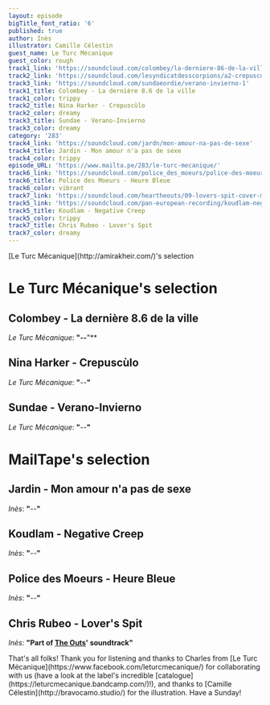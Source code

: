 ```yaml
---
layout: episode
bigTitle_font_ratio: '6'
published: true
author: Inès
illustrator: Camille Célestin
guest_name: Le Turc Mécanique
guest_color: rough
track1_link: 'https://soundcloud.com/colombey/la-derniere-86-de-la-ville'
track2_link: 'https://soundcloud.com/lesyndicatdesscorpions/a2-crepusculo'
track3_link: 'https://soundcloud.com/sundaeordie/verano-invierno-1'
track1_title: Colombey - La dernière 8.6 de la ville
track1_color: trippy
track2_title: Nina Harker - Crepuscùlo
track2_color: dreamy
track3_title: Sundae - Verano-Invierno
track3_color: dreamy
category: '283'
track4_link: 'https://soundcloud.com/jardn/mon-amour-na-pas-de-sexe'
track4_title: Jardin - Mon amour n'a pas de sexe
track4_color: trippy
episode_URL: 'https://www.mailta.pe/283/le-turc-mecanique/'
track6_link: 'https://soundcloud.com/police_des_moeurs/police-des-moeurs-heure-bleue-1'
track6_title: Police des Moeurs - Heure Bleue
track6_color: vibrant
track7_link: 'https://soundcloud.com/heartheouts/09-lovers-spit-cover-march-5'
track5_link: 'https://soundcloud.com/pan-european-recording/koudlam-negative-creep-1'
track5_title: Koudlam - Negative Creep
track5_color: trippy
track7_title: Chris Rubeo - Lover's Spit
track7_color: dreamy
---
```

<p id="introduction"> [Le Turc Mécanique](http://amirakheir.com/)'s selection</p>


# Le Turc Mécanique's selection


## Colombey - La dernière 8.6 de la ville
_Le Turc Mécanique_: **"--**"**

## Nina Harker - Crepuscùlo
_Le Turc Mécanique_: **"**--**"**

## Sundae - Verano-Invierno
_Le Turc Mécanique_: **"**--**"**


# MailTape's selection

## Jardin - Mon amour n'a pas de sexe
_Inès_: **"**--**"**

## Koudlam - Negative Creep
_Inès_: **"**--**"**

## Police des Moeurs - Heure Bleue
_Inès_: **"**--**"**

## Chris Rubeo - Lover's Spit
_Inès_: **"**Part of [The Outs](http://www.theouts.com/)' soundtrack**"**

<p id="outroduction">That's all folks! Thank you for listening and thanks to Charles from [Le Turc Mécanique](https://www.facebook.com/leturcmecanique/) for collaborating with us (have a look at the label's incredible [catalogue](https://leturcmecanique.bandcamp.com/)!), and thanks to [Camille Célestin](http://bravocamo.studio/) for the illustration. Have a Sunday!</p>
